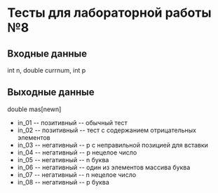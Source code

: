 # Тесты для лабораторной работы №8
## Входные данные
int n, double currnum, int p
## Выходные данные
double mas[newn]
- in_01 -- позитивный -- обычный тест
- in_02 -- позитивный -- тест с содержанием отрицательных элементов
- in_03 -- негативный -- p с неправильной позицией для вставки
- in_04 -- негативный -- р нецелое число
- in_05 -- негативный -- n буква
- in_06 -- негативный -- один из элементов массива буква
- in_07 -- негативный -- n нецелое число
- in_08 -- негативный -- р буква